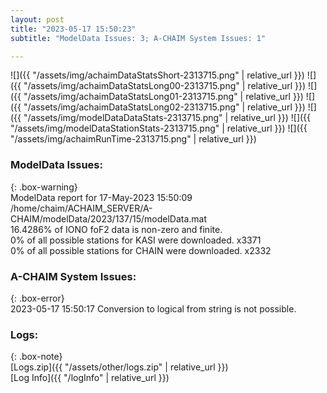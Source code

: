 ```yaml
---
layout: post
title: "2023-05-17 15:50:23"
subtitle: "ModelData Issues: 3; A-CHAIM System Issues: 1"

---
```


![]({{ "/assets/img/achaimDataStatsShort-2313715.png" | relative_url }})
![]({{ "/assets/img/achaimDataStatsLong00-2313715.png" | relative_url }})
![]({{ "/assets/img/achaimDataStatsLong01-2313715.png" | relative_url }})
![]({{ "/assets/img/achaimDataStatsLong02-2313715.png" | relative_url }})
![]({{ "/assets/img/modelDataDataStats-2313715.png" | relative_url }})
![]({{ "/assets/img/modelDataStationStats-2313715.png" | relative_url }})
![]({{ "/assets/img/achaimRunTime-2313715.png" | relative_url }})


### ModelData Issues:  
  
{: .box-warning}  
 ModelData report for 17-May-2023 15:50:09   
 /home/chaim/ACHAIM_SERVER/A-CHAIM/modelData/2023/137/15/modelData.mat   
 16.4286% of IONO foF2 data is non-zero and finite.   
 0% of all possible stations for KASI were downloaded. x3371   
 0% of all possible stations for CHAIN were downloaded. x2332   
  
### A-CHAIM System Issues:  
  
{: .box-error}  
2023-05-17 15:50:17 Conversion to logical from string is not possible.  

### Logs:  
  
{: .box-note}  
[Logs.zip]({{ "/assets/other/logs.zip" | relative_url }})  
[Log Info]({{ "/logInfo" | relative_url }})  
